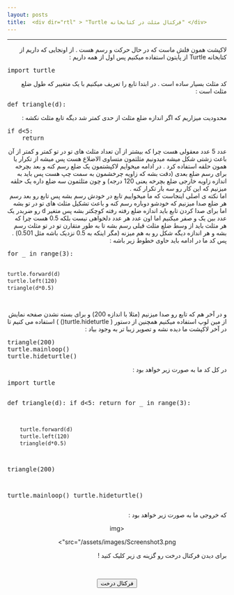 ```yaml
---
layout: posts
title:  <div dir="rtl" > "Turtle فرکتال مثلث در کتابخانه" </div>
---
```

<div
dir="rtl" 
style="font-style:Tahoma">

<hr dir="rtl">
لاکپشت همون فلش ماست که در حال حرکت و رسم هست
.
از اونجایی که داریم از کتابخانه 
Turtle
از پایتون استفاده میکنیم پس اول از همه داریم
:
<pre 
dir="ltr">
import turtle
</pre>
کد مثلث بسیار ساده است
.
در ابتدا تابع را تعریف میکنیم با یک متغییر که طول ضلع مثلث است
:
<pre 
dir="ltr">
def triangle(d):
</pre>
 محدودیت میزاریم که اگر اندازه ضلع مثلث از حدی کمتر شد دیگه تابع مثلث نکشه
:
<pre 
dir="ltr">
if d<5:
    return
</pre>
عدد 5 عدد معقولی هست چرا که بیشتر از آن تعداد مثلث های تو در تو کمتر و کمتر از آن باعث زشتی شکل میشه
میدونیم مثلثمون متساوی الاضلاع هست پس میشه از تکرار یا همون حلقه استفاده کرد
.
در ادامه میخوایم لاکپشتمون یک ضلع رسم کنه و بعد بچرخه برای رسم ضلع بعدی
(دقت بشه که زاویه چرخشمون به سمت چپ هست پس باید به اندازه زاویه خارجی ضلع بچرخه یعنی 120 درجه)
و چون مثلثمون سه ضلع داره یک حلقه میزنیم که این کار رو سه بار تکرار کنه
.
<br>
اما نکته ی اصلی اینجاست که ما میخواییم تابع در خودش رسم بشه پس تابع رو بعد رسم هر ضلع صدا میزنیم که خودشو دوباره رسم کنه و باعث تشکیل مثلث های تو در تو بشه
 اما برای صدا کردن تابع باید اندازه ضلع رفته رفته کوچکتر بشه پس متغیر
 d
 رو ضربدر یک عدد بین یک و صفر میکنیم اما اون عدد هر عدد دلخواهی نیست بلکه 0.5 هست
 چرا که هر مثلث باید از وسط ضلع مثلث قبلی رسم بشه تا به طور متقارن تو در تو مثلث رسم بشه و هر اندازه دیگه شکل رو به هم میزنه
(مگر اینکه به 0.5 نزدیک باشه مثل 0.501)
. 
پس کد ما در ادامه باید حاوی خطوط زیر باشه
:
<pre 
dir="ltr">
for _ in range(3):
        
    turtle.forward(d)
    turtle.left(120)
    triangle(d*0.5)
</pre>
و در آخر هم که تابع رو صدا میزنیم 
(مثلا با اندازه 200)
 و برای بسته نشدن صفحه نمایش از مین لوپ استفاده میکنیم
  همچنین از دستور 
  (
  turtle.hideturtle()
  )
  استفاده می کنیم تا در آخر لاکپشت ما دیده نشه و تصویر زیبا تر به وجود بیاد
:
<pre 
dir="ltr">
triangle(200)
turtle.mainloop()
turtle.hideturtle()
</pre>
در کل کد ما به صورت زیر خواهد بود
:
<pre 
dir="ltr">
import turtle

def triangle(d):
    if d<5:
        return
    for _ in range(3):
        
        turtle.forward(d)
        turtle.left(120)
        triangle(d*0.5)

triangle(200)

turtle.mainloop()
turtle.hideturtle()
</pre>
که خروجی ما به صورت زیر خواهد بود
:
<br>

<center>

<img 

src="/assets/images/Screenshot3.png">

</center>

برای دیدن فرکتال درخت رو گزینه ی زیر کلیک کنید
!

<center>

<br>

<a 
href="/Post-Number-2">
    <button>فرکتال درخت
    </button>

  </a>

</center>  

</div>